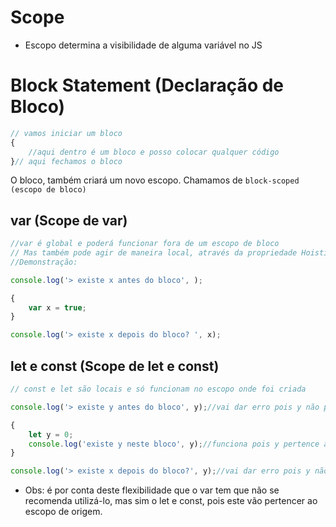 # Scope

* Escopo determina a visibilidade de alguma variável no JS

# Block Statement (Declaração de Bloco)
```js
// vamos iniciar um bloco
{
    //aqui dentro é um bloco e posso colocar qualquer código
}// aqui fechamos o bloco
```

O bloco, também criará um novo escopo. Chamamos de 
`block-scoped (escopo de bloco)`

## var (Scope de var)
```js
//var é global e poderá funcionar fora de um escopo de bloco
// Mas também pode agir de maneira local, através da propriedade Hoisting (Elevação)
//Demonstração:

console.log('> existe x antes do bloco', );

{
    var x = true;
}

console.log('> existe x depois do bloco? ', x);

```

## let e const (Scope de let e const)
```js
// const e let são locais e só funcionam no escopo onde foi criada

console.log('> existe y antes do bloco', y);//vai dar erro pois y não pertence a este scope

{
    let y = 0;
    console.log('existe y neste bloco', y);//funciona pois y pertence a este scope
}

console.log('> existe x depois do bloco?', y);//vai dar erro pois y não pertence a este scope
```

* Obs: é por conta deste flexibilidade que o var tem que não se recomenda utilizá-lo, mas sim o let e const, pois este vão pertencer ao escopo de origem. 